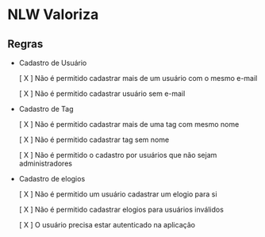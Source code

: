 # NLW Valoriza

## Regras

- Cadastro de Usuário

    [ X ] Não é permitido cadastrar mais de um usuário com o mesmo e-mail

    [ X ] Não é permitido cadastrar usuário sem e-mail

- Cadastro de Tag

    [ X ] Não é permitido cadastrar mais de uma tag com mesmo nome

    [ X ] Não é permitido cadastrar tag sem nome

    [ X ] Não é permitido o cadastro por usuários que não sejam administradores

- Cadastro de elogios
    
    [ X ] Não é permitido um usuário cadastrar um elogio para si

    [ X ] Não é permitido cadastrar elogios para usuários inválidos

    [ X ] O usuário precisa estar autenticado na aplicação
